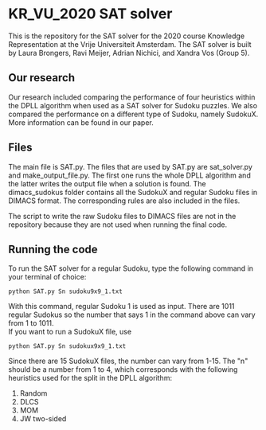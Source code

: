 # KR_VU_2020 SAT solver
This is the repository for the SAT solver for the 2020 course Knowledge
Representation at the Vrije Universiteit Amsterdam. The SAT solver is built by
Laura Brongers, Ravi Meijer, Adrian Nichici, and Xandra Vos (Group 5).

## Our research
Our research included comparing the performance of four heuristics within the
DPLL algorithm when used as a SAT solver for Sudoku puzzles. We also compared
the performance on a different type of Sudoku, namely SudokuX. More information
can be found in our paper.

## Files
The main file is SAT.py. The files that are used by SAT.py are sat_solver.py
and make_output_file.py. The first one runs the whole DPLL algorithm and the
latter writes the output file when a solution is found.
The dimacs_sudokus folder contains all the SudokuX and regular Sudoku files in
DIMACS format. The corresponding rules are also included in the files.

The script to write the raw Sudoku files to DIMACS files are not in the
repository because they are not used when running the final code.

## Running the code

To run the SAT solver for a regular Sudoku, type the following command in your
terminal of choice:

<pre><code>python SAT.py Sn sudoku9x9_1.txt</code></pre>

With this command, regular Sudoku 1 is used as input. There are 1011 regular
Sudokus so the number that says 1 in the command above can vary from
1 to 1011.
<br>
If you want to run a SudokuX file, use

<pre><code>python SAT.py Sn sudokux9x9_1.txt</code></pre>

Since there are 15 SudokuX files, the number can vary from 1-15.
The "n" should be a number from 1 to 4, which corresponds with the following
heuristics used for the split in the DPLL algorithm:
1. Random
2. DLCS
3. MOM
4. JW two-sided
